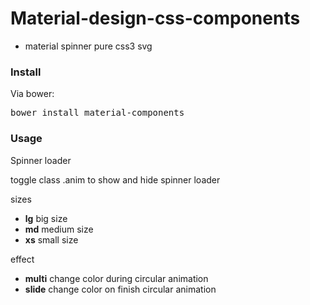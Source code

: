 Material-design-css-components
==============================

- material spinner pure css3 svg

<h3>Install</h3>

Via bower:
<pre>
bower install material-components
</pre>

<h3>Usage</h3>

Spinner loader

toggle class .anim to show and hide spinner loader

sizes
<ul>
<li>
  <strong>lg</strong> big size
</li>
<li>
  <strong>md</strong> medium size
</li>
<li>
  <strong>xs</strong> small size
</li>
</ul>
effect
<ul>
<li>
  <strong>multi</strong> change color during circular animation
</li>
<li>
  <strong>slide</strong> change color on finish circular animation
</li>
</ul>